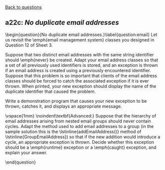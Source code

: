 [Back to questions](../README.md)

## a22c: *No duplicate email addresses*

\begin{question}{No duplicate email addresses.}\label{question:email}  Let us revisit the \emph{email management system} classes you designed
in Question 12 of Sheet 3.

Suppose that two distinct email addresses with the same string identifier should \emph{never} be created.  Adapt your
email address classes so that a set of all previously used identifiers is stored, and an exception is thrown if an email address is created using
a previously encountered identifier.  Suppose
that this problem is so important that clients of the email address classes should be forced to catch the associated exception if
it is ever thrown.  When printed, your new exception should display the name of the duplicate identifier that caused the problem.

Write a demonstration program that causes your new exception to be thrown, catches it, and displays an appropriate message.

\vspace{1mm}
\noindent\textbf{Advanced:} Suppose that the hierarchy of email addresses arising from nested email groups should never contain
cycles.  Adapt the method used to add email addresses to a group (in the sample solution this is the \lstinline{addEmailAddress()} method of
\lstinline{GroupEmailAddress}) so that if the new addition would introduce a cycle, an appropriate exception is thrown.  Decide whether
this exception should be a \emph{runtime} exception or a \emph{caught} exception, and explain your answer.

\end{question}
